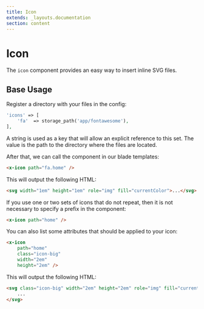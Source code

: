 ```yaml
---
title: Icon
extends: _layouts.documentation
section: content
---
```


# Icon

The `icon` component provides an easy way to insert inline  SVG files.

## Base Usage

Register a directory with your files in the config:

```php
'icons' => [
    'fa'  => storage_path('app/fontawesome'),
],
```

A string is used as a key that will allow an explicit reference to this set. The value is the path to the directory where the files are located.


After that, we can call the component in our blade templates:

```html
<x-icon path="fa.home" />
```

This will output the following HTML:

```html
<svg width="1em" height="1em" role="img" fill="currentColor">...</svg>
```


If you use one or two sets of icons that do not repeat, then it is not necessary to specify a prefix in the component:

```html
<x-icon path="home" />
```

You can also list some attributes that should be applied to your icon:

```html
<x-icon 
    path="home" 
    class="icon-big" 
    width="2em" 
    height="2em" />
```

This will output the following HTML:

```html
<svg class="icon-big" width="2em" height="2em" role="img" fill="currentColor">
    ...
</svg>
```
